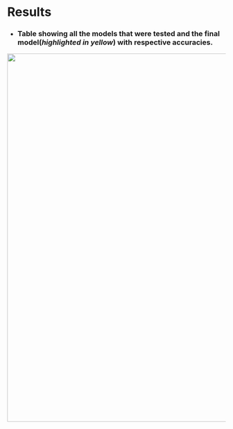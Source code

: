 # Results
- ### Table showing all the models that were tested and the final model(***highlighted in yellow***) with respective accuracies.

<img src="https://github.com/OmdenaAI/bengaluru-india-improve-sorting-segregation/blob/main/src/results/Final%20Results.png" width="850">
